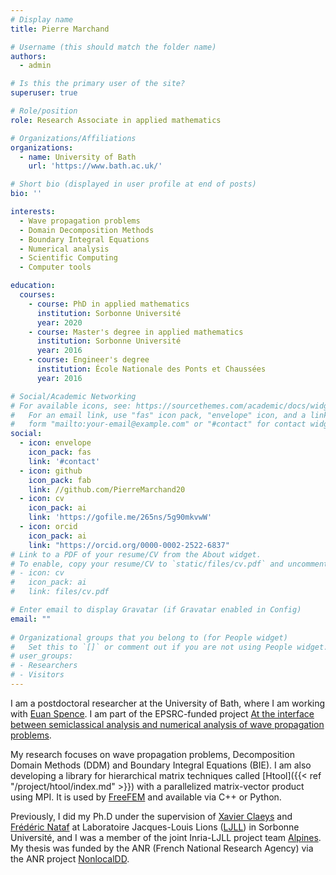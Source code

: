 ```yaml
---
# Display name
title: Pierre Marchand

# Username (this should match the folder name)
authors:
  - admin

# Is this the primary user of the site?
superuser: true

# Role/position
role: Research Associate in applied mathematics

# Organizations/Affiliations
organizations:
  - name: University of Bath
    url: 'https://www.bath.ac.uk/'

# Short bio (displayed in user profile at end of posts)
bio: ''

interests:
  - Wave propagation problems
  - Domain Decomposition Methods
  - Boundary Integral Equations
  - Numerical analysis
  - Scientific Computing
  - Computer tools

education:
  courses:
    - course: PhD in applied mathematics
      institution: Sorbonne Université
      year: 2020
    - course: Master's degree in applied mathematics
      institution: Sorbonne Université
      year: 2016
    - course: Engineer's degree
      institution: École Nationale des Ponts et Chaussées
      year: 2016

# Social/Academic Networking
# For available icons, see: https://sourcethemes.com/academic/docs/widgets/#icons
#   For an email link, use "fas" icon pack, "envelope" icon, and a link in the
#   form "mailto:your-email@example.com" or "#contact" for contact widget.
social:
  - icon: envelope
    icon_pack: fas
    link: '#contact'
  - icon: github
    icon_pack: fab
    link: //github.com/PierreMarchand20
  - icon: cv
    icon_pack: ai
    link: 'https://gofile.me/265ns/5g90mkvwW'
  - icon: orcid
    icon_pack: ai
    link: "https://orcid.org/0000-0002-2522-6837"
# Link to a PDF of your resume/CV from the About widget.
# To enable, copy your resume/CV to `static/files/cv.pdf` and uncomment the lines below.  
# - icon: cv
#   icon_pack: ai
#   link: files/cv.pdf

# Enter email to display Gravatar (if Gravatar enabled in Config)
email: ""
  
# Organizational groups that you belong to (for People widget)
#   Set this to `[]` or comment out if you are not using People widget.  
# user_groups:
# - Researchers
# - Visitors
---
```


I am a postdoctoral researcher at the University of Bath, where I am working with [Euan Spence](http://people.bath.ac.uk/eas25/). I am part of the EPSRC-funded project [At the interface between semiclassical analysis and numerical analysis of wave propagation problems](https://gow.epsrc.ukri.org/NGBOViewGrant.aspx?GrantRef=EP/R005591/1).

My research focuses on wave propagation problems, Decomposition Domain Methods (DDM) and Boundary Integral Equations (BIE). I am also developing a library for hierarchical matrix techniques called [Htool]({{< ref "/project/htool/index.md" >}}) with a parallelized matrix-vector product using MPI. It is used by [FreeFEM](https://freefem.org) and available via C++ or Python.

Previously, I did my Ph.D under the supervision of [Xavier Claeys](https://www.ljll.math.upmc.fr/~claeys/) and [Frédéric Nataf](https://www.ljll.math.upmc.fr/nataf/) at Laboratoire Jacques-Louis Lions ([LJLL](https://www.ljll.math.upmc.fr)) in Sorbonne Université, and I was a member of the joint Inria-LJLL project team [Alpines](https://team.inria.fr/alpines/). My thesis was funded by the ANR (French National Research Agency) via the ANR project [NonlocalDD](https://www.ljll.math.upmc.fr/~claeys/nonlocaldd/index.html).


